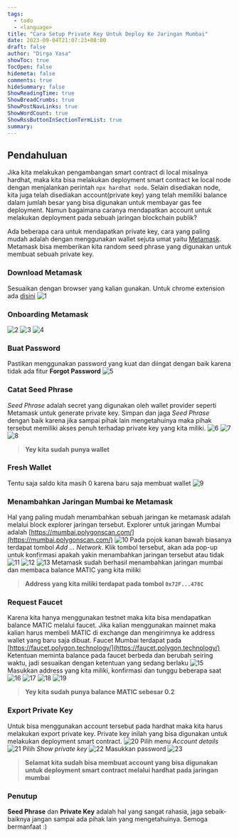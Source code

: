 ```yaml
---
tags:
  - todo
  - <language>
title: "Cara Setup Private Key Untuk Deploy Ke Jaringan Mumbai"
date: 2023-09-04T21:07:23+08:00
draft: false
author: "Dirga Yasa"
showToc: true
TocOpen: false
hidemeta: false
comments: true
hideSummary: false
ShowReadingTime: true
ShowBreadCrumbs: true
ShowPostNavLinks: true
ShowWordCount: true
ShowRssButtonInSectionTermList: true
summary:
---
```


## Pendahuluan
Jika kita melakukan pengambangan smart contract di local misalnya hardhat, maka kita bisa melakukan deployment smart contract ke local node dengan menjalankan perintah `npx hardhat node`. Selain disediakan node, kita juga telah disediakan account(private key) yang telah memiliki balance dalam jumlah besar yang bisa digunakan untuk membayar gas fee deployment. Namun bagaimana caranya mendapatkan account untuk melakukan deployment pada sebuah jaringan blockchain publik? 

Ada beberapa cara untuk mendapatkan private key, cara yang paling mudah adalah dengan menggunakan wallet sejuta umat yaitu [Metamask](https://metamask.io/). Metamask bisa memberikan kita random seed phrase yang digunakan untuk membuat sebuah private key.

### Download Metamask
Sesuaikan dengan browser yang kalian gunakan. Untuk chrome extension ada [disini](https://chrome.google.com/webstore/detail/metamask/nkbihfbeogaeaoehlefnkodbefgpgknn)
![1](./asset/1.png)

### Onboarding Metamask
![2](./asset/2.png)
![3](./asset/3.png)
![4](./asset/4.png)

### Buat Password
Pastikan menggunakan password yang kuat dan diingat dengan baik karena tidak ada fitur __Forgot Password__
![5](./asset/5.png)

### Catat Seed Phrase
_Seed Phrase_ adalah secret yang digunakan oleh wallet provider seperti Metamask untuk generate private key. Simpan dan jaga _Seed Phrase_ dengan baik karena jika sampai pihak lain mengetahuinya maka pihak tersebut memiliki akses penuh terhadap private key yang kita miliki.
![6](./asset/6.png)
![7](./asset/7.png)
![8](./asset/8.png)

>
> __Yey kita sudah punya wallet__
>

### Fresh Wallet
Tentu saja saldo kita masih 0 karena baru saja membuat wallet
![9](./asset/9.png)

### Menambahkan Jaringan Mumbai ke Metamask
Hal yang paling mudah menambahkan sebuah jaringan ke metamask adalah melalui block explorer jaringan tersebut. Explorer untuk jaringan Mumbai adalah [https://mumbai.polygonscan.com/](https://mumbai.polygonscan.com/)
![10](./asset/10.png)
Pada pojok kanan bawah biasanya terdapat tombol _Add ... Network_. Klik tombol tersebut, akan ada pop-up untuk konfirmasi apakah yakin menambahkan jaringan tersebut atau tidak
![11](./asset/11.png)
![12](./asset/12.png)
![13](./asset/13.png)
Metamask sudah berhasil menambahkan jaringan mumbai dan membaca balance MATIC yang kita miliki

>
> __Address yang kita miliki terdapat pada tombol `0x72F...478C`__
>

### Request Faucet
Karena kita hanya menggunakan testnet maka kita bisa mendapatkan balance MATIC melalui faucet. Jika kalian menggunakan mainnet maka kalian harus membeli MATIC di exchange dan mengirimnya ke address wallet yang baru saja dibuat.
Faucet Mumbai terdapat pada [https://faucet.polygon.technology/](https://faucet.polygon.technology/)
Ketentuan meminta balance pada faucet berbeda dan berubah seiring waktu, jadi sesuaikan dengan ketentuan yang sedang berlaku
![15](./asset/15.png)
Masukkan address yang kita miliki, konfirmasi dan tunggu beberapa saat
![16](./asset/16.png)
![17](./asset/17.png)
![18](./asset/18.png)
![19](./asset/19.png)

>
> __Yey kita sudah punya balance MATIC sebesar 0.2__
>

### Export Private Key
Untuk bisa menggunakan account tersebut pada hardhat maka kita harus melakukan export private key. Private key inilah yang bisa digunakan untuk melakukan deployment smart contract.
![20](./asset/20.png)
Pilih menu _Account details_
![21](./asset/21.png)
Pilih _Show private key_
![22](./asset/22.png)
Masukkan password
![23](./asset/23.png)

>
> __Selamat kita sudah bisa membuat account yang bisa digunakan untuk deployment smart contract melalui hardhat pada jaringan mumbai__
>

### Penutup
__Seed Phrase__ dan __Private Key__ adalah hal yang sangat rahasia, jaga sebaik-baiknya jangan sampai ada pihak lain yang mengetahuinya.
Semoga bermanfaat :)